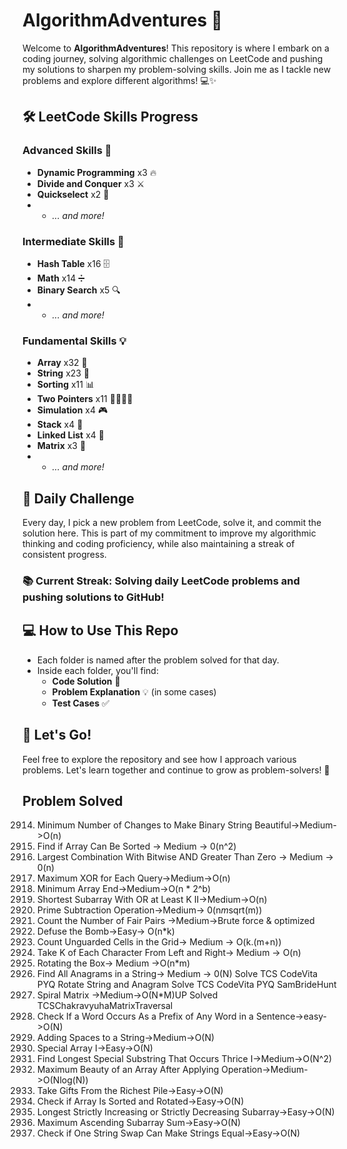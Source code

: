 # AlgorithmAdventures 🚀

Welcome to **AlgorithmAdventures**! This repository is where I embark on a coding journey, solving algorithmic challenges on LeetCode and pushing my solutions to sharpen my problem-solving skills. Join me as I tackle new problems and explore different algorithms! 💻✨

## 🛠️ LeetCode Skills Progress

### **Advanced Skills** 🧠
- **Dynamic Programming** x3 🔥
- **Divide and Conquer** x3 ⚔️
- **Quickselect** x2 🎯
- - _... and more!_


### **Intermediate Skills** 🎯
- **Hash Table** x16 🗄️
- **Math** x14 ➗
- **Binary Search** x5 🔍
- - _... and more!_


### **Fundamental Skills** 💡
- **Array** x32 🧩
- **String** x23 📜
- **Sorting** x11 📊
- **Two Pointers** x11 🏃‍♂️🏃‍♀️
- **Simulation** x4 🎮
- **Stack** x4 🥞
- **Linked List** x4 🔗
- **Matrix** x3 🧮
- - _... and more!_


## 📅 Daily Challenge

Every day, I pick a new problem from LeetCode, solve it, and commit the solution here. This is part of my commitment to improve my algorithmic thinking and coding proficiency, while also maintaining a streak of consistent progress.

### 📚 Current Streak: Solving daily LeetCode problems and pushing solutions to GitHub!

## 💻 How to Use This Repo

- Each folder is named after the problem solved for that day.
- Inside each folder, you'll find:
  - **Code Solution** 📝
  - **Problem Explanation** 💡 (in some cases)
  - **Test Cases** ✅

## 🚀 Let's Go!

Feel free to explore the repository and see how I approach various problems. Let's learn together and continue to grow as problem-solvers! 🌟

## Problem Solved

2914. Minimum Number of Changes to Make Binary String Beautiful->Medium->O(n)
3011. Find if Array Can Be Sorted -> Medium -> 0(n^2)
2275. Largest Combination With Bitwise AND Greater Than Zero -> Medium -> 0(n)
1829. Maximum XOR for Each Query->Medium->O(n)
3133. Minimum Array End->Medium->O(n * 2^b)
3097. Shortest Subarray With OR at Least K II->Medium->O(n)
2601. Prime Subtraction Operation->Medium-> 0(n*m*sqrt(m))
2563. Count the Number of Fair Pairs ->Medium->Brute force & optimized
1652. Defuse the Bomb->Easy-> O(n*k)
2257. Count Unguarded Cells in the Grid-> Medium -> O(k.(m+n))
2516. Take K of Each Character From Left and Right-> Medium -> O(n)
1861. Rotating the Box-> Medium ->O(n*m)
438. Find All Anagrams in a String-> Medium -> 0(N)
Solve TCS CodeVita PYQ Rotate String and Anagram
Solve TCS CodeVita PYQ SamBrideHunt
54. Spiral Matrix ->Medium->O(N*M)UP
Solved TCSChakravyuhaMatrixTraversal
1455. Check If a Word Occurs As a Prefix of Any Word in a Sentence->easy->O(N)
2109. Adding Spaces to a String->Medium->O(N)
3151. Special Array I->Easy->O(N)
2981. Find Longest Special Substring That Occurs Thrice I->Medium->O(N^2)
2779. Maximum Beauty of an Array After Applying Operation->Medium->O(Nlog(N))
2558. Take Gifts From the Richest Pile->Easy->O(N)
1752. Check if Array Is Sorted and Rotated->Easy->O(N)
3105. Longest Strictly Increasing or Strictly Decreasing Subarray->Easy->O(N)
1800. Maximum Ascending Subarray Sum->Easy->O(N)
1790. Check if One String Swap Can Make Strings Equal->Easy->O(N)